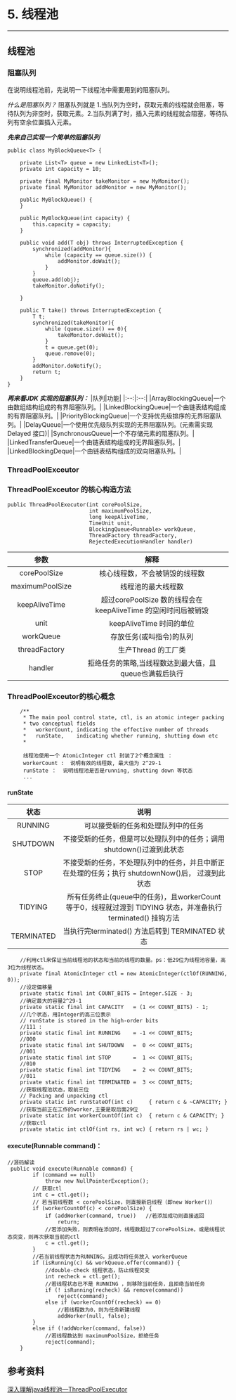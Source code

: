 ﻿# 5. 线程池

---

## **线程池**
### **阻塞队列**
在说明线程池前，先说明一下线程池中需要用到的阻塞队列。

*什么是阻塞队列？*
阻塞队列就是 1.当队列为空时，获取元素的线程就会阻塞，等待队列为非空时，获取元素。2.当队列满了时，插入元素的线程就会阻塞，等待队列有空余位置插入元素。

***先来自己实现一个简单的阻塞队列***
```
public class MyBlockQueue<T> {

    private List<T> queue = new LinkedList<T>();
    private int capacity = 10;

    private final MyMonitor takeMonitor = new MyMonitor();
    private final MyMonitor addMonitor = new MyMonitor();

    public MyBlockQueue() {
    }

    public MyBlockQueue(int capacity) {
        this.capacity = capacity;
    }

    public void add(T obj) throws InterruptedException {
        synchronized(addMonitor){
            while (capacity == queue.size()) {
                addMonitor.doWait();
            }
        }
        queue.add(obj);
        takeMonitor.doNotify();
        
    }

    public T take() throws InterruptedException {
        T t;
        synchronized(takeMonitor){
            while (queue.size() == 0){
                takeMonitor.doWait();
            }
            t = queue.get(0);
            queue.remove(0);
        }
        addMonitor.doNotify();
        return t;
    }
}
```

***再来看JDK 实现的阻塞队列：***
|队列|功能|
|:--:|:--:|
|ArrayBlockingQueue|一个由数组结构组成的有界阻塞队列。|
|LinkedBlockingQueue|一个由链表结构组成的有界阻塞队列。|
|PriorityBlockingQueue|一个支持优先级排序的无界阻塞队列。|
|DelayQueue|一个使用优先级队列实现的无界阻塞队列。(元素需实现 Delayed 接口)|
|SynchronousQueue|一个不存储元素的阻塞队列。|
|LinkedTransferQueue|一个由链表结构组成的无界阻塞队列。|
|LinkedBlockingDeque|一个由链表结构组成的双向阻塞队列。|

### **ThreadPoolExceutor**
### **ThreadPoolExceutor 的核心构造方法**
```
public ThreadPoolExecutor(int corePoolSize,                         
                          int maximumPoolSize,                      
                          long keepAliveTime,                       
                          TimeUnit unit,                            
                          BlockingQueue<Runnable> workQueue,        
                          ThreadFactory threadFactory,              
                          RejectedExecutionHandler handler)         
```
|参数|解释|
|:--:|:--:|
|corePoolSize|核心线程数，不会被销毁的线程数|
|maximumPoolSize|线程池的最大线程数|
|keepAliveTime|超过corePoolSize 数的线程会在 keepAliveTime 的空闲时间后被销毁|
|unit|keepAliveTime 时间的单位|
|workQueue|存放任务(或叫指令)的队列|
|threadFactory|生产Thread 的工厂类|
|handler|拒绝任务的策略,当线程数达到最大值，且queue也满载后执行|

### **ThreadPoolExceutor的核心概念**
```
    /**
     * The main pool control state, ctl, is an atomic integer packing
     * two conceptual fields
     *   workerCount, indicating the effective number of threads
     *   runState,    indicating whether running, shutting down etc
     *
     
     线程池使用一个 AtomicInteger ctl 封装了2个概念属性 ：
     workerCount :  说明有效的线程数, 最大值为 2^29-1
     runState ：  说明线程池是否是running, shutting down 等状态
     ...
```
#### **runState**
|状态|说明|
|:--:|:--:|
|RUNNING|可以接受新的任务和处理队列中的任务|
|SHUTDOWN|不接受新的任务，但是可以处理队列中的任务；调用shutdown()过渡到此状态|
|STOP|不接受新的任务，不处理队列中的任务，并且中断正在处理的任务；执行 shutdownNow()后， 过渡到此状态|
|TIDYING|所有任务终止(queue中的任务)，且workerCount 等于0，线程就过渡到 TIDYING 状态，并准备执行 terminated() 挂钩方法|
|TERMINATED|当执行完terminated() 方法后转到 TERMINATED 状态|

```
    //利用ctl来保证当前线程池的状态和当前的线程的数量。ps：低29位为线程池容量，高3位为线程状态。
    private final AtomicInteger ctl = new AtomicInteger(ctlOf(RUNNING, 0));
    //设定偏移量
    private static final int COUNT_BITS = Integer.SIZE - 3;
    //确定最大的容量2^29-1
    private static final int CAPACITY   = (1 << COUNT_BITS) - 1;
    //几个状态，用Integer的高三位表示
    // runState is stored in the high-order bits
    //111 :
    private static final int RUNNING    = -1 << COUNT_BITS;
    //000
    private static final int SHUTDOWN   =  0 << COUNT_BITS;
    //001
    private static final int STOP       =  1 << COUNT_BITS;
    //010
    private static final int TIDYING    =  2 << COUNT_BITS;
    //011
    private static final int TERMINATED =  3 << COUNT_BITS;
    //获取线程池状态，取前三位
    // Packing and unpacking ctl
    private static int runStateOf(int c)     { return c & ~CAPACITY; }
    //获取当前正在工作的worker,主要是取后面29位
    private static int workerCountOf(int c)  { return c & CAPACITY; }
    //获取ctl
    private static int ctlOf(int rs, int wc) { return rs | wc; }
```
#### **execute(Runnable command)：**
```
//源码解读
 public void execute(Runnable command) {
        if (command == null)
            throw new NullPointerException();
        // 获取ctl    
        int c = ctl.get();
        // 若当前线程数 < corePoolSize，则直接新启线程（即new Worker()）
        if (workerCountOf(c) < corePoolSize) {
            if (addWorker(command, true))   //若添加成功则直接返回
                return;
            //若添加失败，则表明在添加时，线程数超过了corePoolSize。或是线程状态突变，则再次获取当前的ctl
            c = ctl.get();  
        }
        //若当前线程状态为RUNNING，且成功将任务放入 workerQueue
        if (isRunning(c) && workQueue.offer(command)) {
            //double-check 线程状态，防止线程突变
            int recheck = ctl.get();    
            //若线程状态已不是 RUNNING ，则移除当前任务，且拒绝当前任务
            if (! isRunning(recheck) && remove(command)) 
                reject(command);
            else if (workerCountOf(recheck) == 0)  
                //若线程数为0，则为任务新建线程
                addWorker(null, false);
        }
        else if (!addWorker(command, false))  
            //若线程数达到 maximumPoolSize，拒绝任务
            reject(command);
    }
```

## 参考资料
[深入理解java线程池—ThreadPoolExecutor][1]


  [1]: http://www.jianshu.com/p/ade771d2c9c0